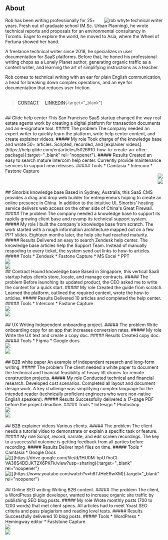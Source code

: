 ## About
<img id="img" style="float:right;" src="rob-whyte.jpg" alt="rob whyte technical writer" class="responsive-a" >  Rob has been writing professionally for 25+ years. Fresh out of graduate school (M.Sc. Urban Planning), he wrote technical reports and proposals for an environmental consultancy in Toronto. Eager to explore the world, he moved to Asia, where the Wheel of Fortuna showed her hand.

A freelance technical writer since 2018, he specializes in user documentation for SaaS platforms. Before that, he honed his professional writing chops as a Lonely Planet author, generating organic traffic as a content writer, and learning the art of simplifying instructions as a teacher. 

Rob comes to technical writing with an ear for plain English communication, a head for breaking down complex operations, and an eye for documentation that reduces user friction.  
<br/>

> [CONTACT](mailto:robbusan@yahoo.com)&nbsp;&nbsp;&nbsp;&nbsp;&nbsp;<a href="https://www.linkedin.com/in/robwhyte/">LINKEDIN</a>{:target="_blank"}

<!-- -->
<br/> 
## Glide help center
This San Francisco SaaS startup changed the way real estate agents work by creating a digital platform for transaction documents and an e-signature tool.
##### The problem
The company needed an expert writer to quickly learn the platform, write help center content, and create explainer videos.
##### My role
Took charge of the knowledge base and wrote 50+ articles. Scripted, recorded, and [explainer videos](https://help.glide.com/en/articles/5026910-how-to-create-an-offer-package){:target="_blank" rel="noopener"}.
##### Results
Created an easy to search mature Intercom help center. Currently provide maintenance services to support new releases.
##### Tools
* Camtasia
* Intercom
* Fastone Capture
<br/>
<img style="float:right;" src="images/glide-rob-whyte-1.png" class="responsive"/>
<br/>
<img style="float:right;" src="images/glide-rob-whyte-2.png" class="responsive"/>
<br/>
<br/>
## Sinorbis knowledge base
Based in Sydney, Australia, this SaaS CMS provides a drag and drop web builder for entrepreneurs hoping to create an online presence in China. In addition to the intuitive UI, Sinorbis' hosting service delivers web access on the other side of China's Great Firewall.
<br/>
##### The problem
The company needed a knowledge base to support its rapidly growing client base and revamp its technical support system.
<br/>
##### My role
I built the company's knowledge base from scratch. The work started with a rough information architecture mapped out on a few PPT slides. Eighteen months later, the help site had reached maturity.
<br/>
##### Results
Delivered an easy to search Zendesk help center. The knowledge base articles help the Support Team. Instead of manually respoding to every ticket, the system send out links to how-to articles.
<br/>
##### Tools
* Zendesk
* Fastone Capture
* MS Excel
* PPT
<br/>
<img style="align:left;" src="images/sinorbis-rob-whyte-1.png" class="responsive"/>
<br/>
<img style="align:left;" src="images/sinorbis-rob-whyte-2.png" class="responsive"/>
<br/>
## Contract Hound knowledge base
Based in Singapore, this vertical SaaS startup helps clients store, locate, and manage contracts.
##### The problem
Before launching its updated product, the CEO asked me to write the content for a quick start.
##### My role
Created the guide from scratch. Learned the platform, outlined the required content, wrote the how-to articles.
##### Results
Delivered 10 articles and completed the help center.
##### Tools
* Intercom
* Fastone Capture
<br/>
<img style="float:left;" src="images/hound-rob-whyte-1.png" class="responsive"/>
<br/>  
<img style="float:left;" src="images/hound-rob-whyte-2.png" class="responsive"/>
<br/>
<br/>
## UX Writing
Independent onboarding project.
##### The problem
Write onboarding copy for an app that increases conversion rates.
##### My role
Write the UX text and create a copy doc.
##### Results
Created copy doc.
##### Tools
* Figma
* Google docs
<br/>
<img style="float:left;" src="images/ux-rob-whyte-1.png" class="responsive"/>
<br/>
<img style="float:left;" src="images/ux-rob-whyte-2.png" class="responsive"/>
<br/>
<br/>
## B2B white paper
An example of independent research and long-form writing.
##### The problem
The client needed a white paper to document the technical and financial feasibility of heavy lift drones for remote construction projects.
##### My role
Conducted technical and financial research. Developed cost scenarios. Completed all layout and document design work. A key challenge was simplifying complex language for the intended reader (technically proficient engineers who were non-native English speakers).
##### Results
Successfully delivered a 17-page PDF before the project deadline. 
##### Tools
* InDesign
* Photoshop
<br/>
<img style="float:left;" src="images/drone-rob-whyte-1.png" class="responsive"/>
<br/>
<img style="float:left;" src="images/drone-rob-whyte-2.png" class="responsive"/>
<br/>
<br/>
## B2B explainer videos
Various clients.
##### The problem
The client needs a tutorial video to demonstrate or explain a specific task or feature.
##### My role
Script, record, narrate, and edit screen recordings. The key to a successful outcome is getting feedback from all parties before recording. 
##### Results
Deliver mp4 files on time. 
##### Tools
* Camtasia
* Google Docs
<br/>
[<img style="float:left;" src="images/video-rob-whyte-1.png" class="responsive"/>](https://drive.google.com/file/d/1HU0M-hpU7hoCl-VA36S4DDJKT2X6PKFk/view?usp=sharing){:target="_blank" rel="noopener"}
<br/>
[<img style="float:left;" src="images/video-rob-whyte-2.png" class="responsive"/>](https://www.youtube.com/watch?v=h8TJHeE9wXM){:target="_blank" rel="noopener"}
<br/>
<br/>
## Online SEO writing 
Writing B2B content.
##### The problem
The client, a WordPress plugin developer, wanted to increase organic site traffic by publishing SEO blog posts.
##### My role
Wrote monthly posts (700 to 1200 words) that met client specs. All articles had to meet Yoast SEO criteria and pass plagiarism and reading level tests.
##### Results
Successfully delivered 10 blog posts. 
##### Tools
* WordPress
* Hemingway editor
* Faststone Capture
<br/>
<img style="float:left;" src="images/seo-rob-whyte-1.png" class="responsive"/>
<br/>
<img style="float:left;" src="images/seo-rob-whyte-2.png" class="responsive"/>
<br/>
<br/>
